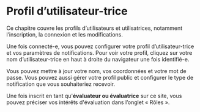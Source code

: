 # Profil d’utilisateur-trice

Ce chapitre couvre les profils d’utilisateurs et utilisatrices, notamment l’inscription, la connexion et les modifications.

Une fois connecté-e, vous pouvez configurer votre profil d’utilisateur-trice et vos paramètres de notifications. Pour voir votre profil, cliquez sur votre nom d’utilisateur-trice en haut à droite du navigateur une fois identifié-e.

Vous pouvez mettre à jour votre nom, vos coordonnées et votre mot de passe. Vous pouvez aussi gérer votre profil public et configurer le type de notification que vous souhaiteriez recevoir. 

Une fois inscrit en tant qu'**évaluateur ou évaluatrice** sur ce site, vous pouvez préciser vos intérêts d'évaluation dans l’onglet «&nbsp;Rôles&nbsp;».
